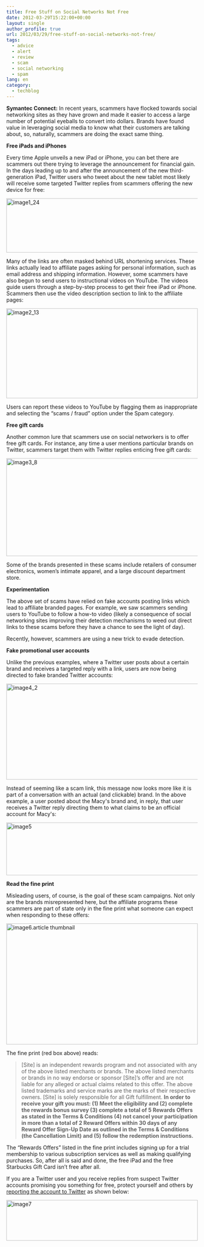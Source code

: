 ```yaml
---
title: Free Stuff on Social Networks Not Free
date: 2012-03-29T15:22:00+00:00
layout: single
author_profile: true
url: 2012/03/29/free-stuff-on-social-networks-not-free/
tags:
  - advice
  - alert
  - review
  - scam
  - social networking
  - spam
lang: en
category: 
  - techblog
---
```

**Symantec Connect:** In recent years, scammers have flocked towards social networking sites as they have grown and made it easier to access a large number of potential eyeballs to convert into dollars. Brands have found value in leveraging social media to know what their customers are talking about, so, naturally, scammers are doing the exact same thing. 

**Free iPads and iPhones** 

Every time Apple unveils a new iPad or iPhone, you can bet there are scammers out there trying to leverage the announcement for financial gain. In the days leading up to and after the announcement of the new third-generation iPad, Twitter users who tweet about the new tablet most likely will receive some targeted Twitter replies from scammers offering the new device for free: 

[<img title="image1_24" border="0" alt="image1_24" src="http://lh6.ggpht.com/-To0Prb1vd5I/T3R2P9AOMeI/AAAAAAAAFVY/cJm38UHjboQ/image1_24_thumb%25255B1%25255D.jpg?imgmax=800" width="512" height="143" />](http://lh4.ggpht.com/-SBigmJ2E8V8/T3R2BkdheKI/AAAAAAAAFVQ/Cbzq1KPb0i4/s1600-h/image1_24%25255B1%25255D.jpg) 

Many of the links are often masked behind URL shortening services. These links actually lead to affiliate pages asking for personal information, such as email address and shipping information. However, some scammers have also begun to send users to instructional videos on YouTube. The videos guide users through a step-by-step process to get their free iPad or iPhone. Scammers then use the video description section to link to the affiliate pages: 

[<img title="image2_13" border="0" alt="image2_13" src="http://lh4.ggpht.com/-FsvKd50U5ns/T3R2e4zYh_I/AAAAAAAAFVo/Jt94rlwO0S4/image2_13_thumb%25255B1%25255D.jpg?imgmax=800" width="504" height="237" />](http://lh4.ggpht.com/-z2RGa9Y48Hc/T3R2WSq69EI/AAAAAAAAFVg/Em-uMnugN5Y/s1600-h/image2_13%25255B1%25255D.jpg) 

Users can report these videos to YouTube by flagging them as inappropriate and selecting the “scams / fraud” option under the Spam category. 

**Free gift cards** 

Another common lure that scammers use on social networkers is to offer free gift cards. For instance, any time a user mentions particular brands on Twitter, scammers target them with Twitter replies enticing free gift cards: 

[<img title="image3_8" border="0" alt="image3_8" src="http://lh3.ggpht.com/-uDIKDjHQjD4/T3R2sQPxGII/AAAAAAAAFV4/10egZ5th_mw/image3_8_thumb%25255B1%25255D.jpg?imgmax=800" width="537" height="258" />](http://lh3.ggpht.com/-GjnrHMzZWgw/T3R2mZopWhI/AAAAAAAAFVw/dBWurjmJ1xg/s1600-h/image3_8%25255B1%25255D.jpg) 

Some of the brands presented in these scams include retailers of consumer electronics, women’s intimate apparel, and a large discount department store. 

**Experimentation** 

The above set of scams have relied on fake accounts posting links which lead to affiliate branded pages. For example, we saw scammers sending users to YouTube to follow a how-to video (likely a consequence of social networking sites improving their detection mechanisms to weed out direct links to these scams before they have a chance to see the light of day). 

Recently, however, scammers are using a new trick to evade detection. 

**Fake promotional user accounts** 

Unlike the previous examples, where a Twitter user posts about a certain brand and receives a targeted reply with a link, users are now being directed to fake branded Twitter accounts: 

[<img title="image4_2" border="0" alt="image4_2" src="http://lh3.ggpht.com/-GUFebNdLKgU/T3R215ZTRYI/AAAAAAAAFWI/5UDr-m5ijrs/image4_2_thumb%25255B1%25255D.jpg?imgmax=800" width="524" height="253" />](http://lh5.ggpht.com/-fzZDclLvnlQ/T3R2yzx15fI/AAAAAAAAFWA/8IpeimNVGZI/s1600-h/image4_2%25255B1%25255D.jpg) 

Instead of seeming like a scam link, this message now looks more like it is part of a conversation with an actual (and clickable) brand. In the above example, a user posted about the Macy's brand and, in reply, that user receives a Twitter reply directing them to what claims to be an official account for Macy's: 

[<img title="image5" border="0" alt="image5" src="http://lh6.ggpht.com/-rcSKzb10I34/T3R27rlnNMI/AAAAAAAAFWY/vYSum1klLvA/image5_thumb%25255B2%25255D.jpg?imgmax=800" width="544" height="139" />](http://lh6.ggpht.com/-Le_8Oz5QvgI/T3R24TdA2uI/AAAAAAAAFWQ/y9p3ejBSw20/s1600-h/image5%25255B2%25255D.jpg) 

**Read the fine print** 

Misleading users, of course, is the goal of these scam campaigns. Not only are the brands misrepresented here, but the affiliate programs these scammers are part of state only in the fine print what someone can expect when responding to these offers: 

[<img title="image6.article thumbnail" border="0" alt="image6.article thumbnail" src="http://lh4.ggpht.com/-Doz_xWGqDBc/T3R3E1ksAqI/AAAAAAAAFWo/kLTvcK5Vq1s/image6.article%252520thumbnail_thumb%25255B1%25255D.jpg?imgmax=800" width="504" height="319" />](http://lh5.ggpht.com/-Z86Kc2Ye3UI/T3R3BH-0hbI/AAAAAAAAFWg/aeGgE-F_b3M/s1600-h/image6.article%252520thumbnail%25255B1%25255D.jpg) 

The fine print (red box above) reads: 

> [Site] is an independent rewards program and not associated with any of the above listed merchants or brands. The above listed merchants or brands in no way endorse or sponsor [Site]’s offer and are not liable for any alleged or actual claims related to this offer. The above listed trademarks and service marks are the marks of their respective owners. [Site] is solely responsible for all Gift fulfillment. **In order to receive your gift you must: (1) Meet the eligibility and (2) complete the rewards bonus survey (3) complete a total of 5 Rewards Offers as stated in the Terms & Conditions (4) not cancel your participation in more than a total of 2 Reward Offers within 30 days of any Reward Offer Sign-Up Date as outlined in the Terms & Conditions (the Cancellation Limit) and (5) follow the redemption instructions.**

The “Rewards Offers” listed in the fine print includes signing up for a trial membership to various subscription services as well as making qualifying purchases. So, after all is said and done, the free iPad and the free Starbucks Gift Card isn’t free after all. 

If you are a Twitter user and you receive replies from suspect Twitter accounts promising you something for free, protect yourself and others by [reporting the account to Twitter](http://support.twitter.com/articles/64986-how-to-report-spam-on-twitter) as shown below: 

[<img title="image7" border="0" alt="image7" src="http://lh4.ggpht.com/-vuObWbb7sAA/T3R3KDf_PMI/AAAAAAAAFW4/ExsPrLy27Q4/image7_thumb%25255B1%25255D.jpg?imgmax=800" width="504" height="107" />](http://lh5.ggpht.com/-ZHVLJRctT1k/T3R3G4FZvUI/AAAAAAAAFWw/FZ2MSxB1xmg/s1600-h/image7%25255B1%25255D.jpg)